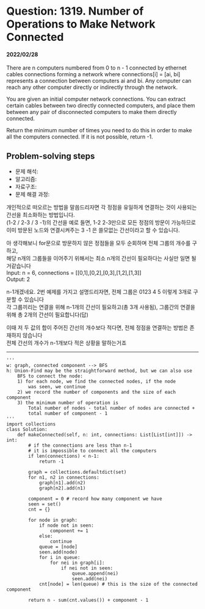 # Question: 1319. Number of Operations to Make Network Connected
#### 2022/02/28

There are n computers numbered from 0 to n - 1 connected by ethernet cables connections forming a network where connections[i] = [ai, bi] represents a connection between computers ai and bi. Any computer can reach any other computer directly or indirectly through the network.

You are given an initial computer network connections. You can extract certain cables between two directly connected computers, and place them between any pair of disconnected computers to make them directly connected.

Return the minimum number of times you need to do this in order to make all the computers connected. If it is not possible, return -1.


## Problem-solving steps
* 문제 해석: 
* 알고리즘: 
* 자료구조: 
* 문제 해결 과정: 

개인적으로 떠오르는 방법을 말씀드리자면 각 정점을 유일하게 연결하는 것이 사용되는 간선을 최소화하는 방법입니다.  
(1-2 / 2-3 / 3 -1)의 간선을 예로 들면, 1-2 2-3만으로 모든 정점의 방문이 가능하므로 이미 방문된 노드와 연결시켜주는 3 -1 은 쓸모없는 간선이라고 할 수 있습니다.  

아 생각해보니 for문으로 방문하지 않은 정점들을 모두 순회하며 전체 그룹의 개수를 구하고,  
해당 n개의 그룹들을 이어주기 위해서는 최소 n개의 간선이 필요하다는 사실만 일면 될거같습니다  
Input: n = 6, connections = [[0,1],[0,2],[0,3],[1,2],[1,3]]  
Output: 2  

n-1개겠네요. 2번 예제를 가지고 설명드리자면, 전체 그룹은 0123 4 5 이렇게 3개로 구분할 수 있습니다  
각 그룹끼리는 연결을 위해 n-1개의 간선이 필요하고(총 3개 사용됨), 그룹간의 연결을 위해 총 2개의 간선이 필요합니다(답)  

이때 저 두 값의 합이 주어진 간선의 개수보다 적다면, 전체 정점을 연결하는 방법은 존재하지 않습니다  
전체 간선의 개수가 n-1개보다 적은 상황을 말하는거죠  


---

```python3
'''
w: graph, connected component --> BFS
h: Union-Find may be the straightforward method, but we can also use
    BFS to connect the node:
    1) for each node, we find the connected nodes, if the node
        was seen, we continue
    2) we record the number of components and the size of each component
    3) the minimum number of operation is 
        Total number of nodes - total number of nodes are connected + 
        total number of component - 1
'''
import collections
class Solution:
    def makeConnected(self, n: int, connections: List[List[int]]) -> int:
        # if the connections are less than n-1
        # it is impossible to connect all the computers
        if len(connections) < n-1:
            return -1
        
        graph = collections.defaultdict(set)
        for n1, n2 in connections:
            graph[n1].add(n2)
            graph[n2].add(n1)
            
        component = 0 # record how many component we have
        seen = set()
        cnt = {}
        
        for node in graph:
            if node not in seen:
                component += 1
            else:
                continue
            queue = [node]
            seen.add(node)
            for i in queue:
                for nei in graph[i]:
                    if nei not in seen:
                        queue.append(nei)
                        seen.add(nei)
            cnt[node] = len(queue) # this is the size of the connected component

        return n - sum(cnt.values()) + component - 1
```

```python3

```

